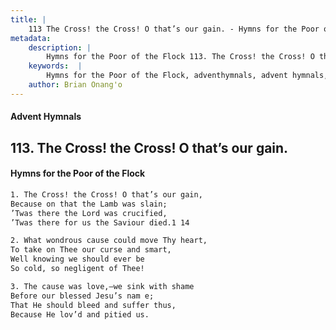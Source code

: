 ```yaml
---
title: |
    113 The Cross! the Cross! O that’s our gain. - Hymns for the Poor of the Flock
metadata:
    description: |
        Hymns for the Poor of the Flock 113. The Cross! the Cross! O that’s our gain.. The Cross! the Cross! O that’s our gain,  Because on that the Lamb was slain; ’Twas there the Lord was crucified, ’Twas there for us the Saviour died.1 14 
    keywords:  |
        Hymns for the Poor of the Flock, adventhymnals, advent hymnals, The Cross! the Cross! O that’s our gain., The Cross! the Cross! O that’s our gain, , 
    author: Brian Onang'o
---
```


#### Advent Hymnals
## 113. The Cross! the Cross! O that’s our gain.
####  Hymns for the Poor of the Flock

```txt
1. The Cross! the Cross! O that’s our gain, 
Because on that the Lamb was slain;
’Twas there the Lord was crucified,
’Twas there for us the Saviour died.1 14

2. What wondrous cause could move Thy heart, 
To take on Thee our curse and smart,
Well knowing we should ever be 
So cold, so negligent of Thee!

3. The cause was love,—we sink with shame 
Before our blessed Jesu’s nam e;
That He should bleed and suffer thus,
Because He lov’d and pitied us.
```